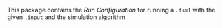 This package contains the *Run Configuration* for running a `.fsml` with the given `.input` and the simulation algorithm
